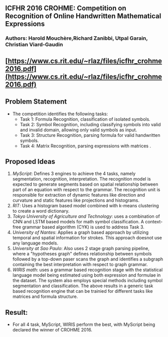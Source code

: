 ## ICFHR 2016 CROHME: Competition on Recognition of Online Handwritten Mathematical Expressions
### Authors: Harold Mouchère,Richard Zanibbi, Utpal Garain, Christian Viard-Gaudin
## [https://www.cs.rit.edu/~rlaz/files/icfhr_crohme2016.pdf](https://www.cs.rit.edu/~rlaz/files/icfhr_crohme2016.pdf)

## Problem Statement
- The competition identifies the following tasks:
  - Task 1: Formula Recognition, classification of isolated symbols.
  - Task 2: Symbol Recognition, including classifying symbols into valid and invalid domain, allowing only valid symbols as input.
  - Task 3: Structure Recognition, parsing formula for valid handwritten symbols.
  - Task 4: Matrix Recognition, parsing expressions with matrices .
 
## Proposed Ideas
1. *MyScript*: Defines 3 engines to achieve the 4 tasks, namely segmentation, recognition, interpretation. The recognition model is expected to generate segments based on spatial relationship between part of an equation with respect to the grammar. The recognition unit is responsible for extraction of dynamic features like direction and curvature and static features like projections and histograms. 
2. *RIT*: Uses a histogram based model combined with k-means clustering to create a word dictionary.
3. *Tokyo University of Agriculture and Technology*: uses a combination of CNN and LSTM based models for math symbol classification. A context-free grammar based algorithm (CYK) is used to address Task 3. 
4. *University of Nantes*: Applies a graph based approach by utilizing temporal and spatial information for strokes. This approach doesnot use any language models.
5. *University at Sao Paulo*: Also uses 2 stage graph parsing pipeline, where a "hypotheses graph" defines relationship between symbols followed by a top-down paser scans the graph and identifies a subgraph containing the best interpretation with respect to graph grammar. 
6. *WIRIS math*: uses a grammar based recognition stage with the statistical language model being estimated using both expression and formulae in the dataset. The system also employs special methods including symbol segmentation and classification. The above results in a generic task based recognition engine that can be trainied for different tasks like matrices and formula structure.   

## Result:
- For all 4 task,  MyScript, WIRIS perform the best, with MyScript being declared the winner of CROHME 2016. 
